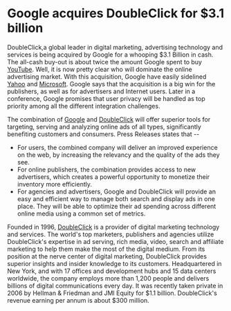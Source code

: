 # Google acquires DoubleClick for $3.1 billion

DoubleClick,a global leader in digital marketing, advertising technology and services is being acquired by Google for a whooping $3.1 Billion in cash. The all-cash buy-out is about twice the amount Google spent to buy <a href="http://www.youtube.com/">YouTube</a>. Well, it is now pretty clear who will dominate the online advertising market. With this acquisition, Google have easily sidelined <a href="http://www.yahoo.com/">Yahoo</a> and <a href="http://www.microsoft.com/">Microsoft</a>. Google says that the acquisition is a big win for the publishers, as well as for advertisers and Internet users. Later in a conference, Google promises that user privacy will be handled as top priority among all the different integration challenges.

The combination of <a href="http://www.google.com/">Google</a> and <a href="http://www.doubleclick.com/">DoubleClick</a> will offer superior tools for targeting, serving and analyzing online ads of all types, significantly benefiting customers and consumers. Press Releases states that --

* For users, the combined company will deliver an improved experience on the web, by increasing the relevancy and the quality of the ads they see.
* For online publishers, the combination provides access to new advertisers, which creates a powerful opportunity to monetize their inventory more efficiently.
* For agencies and advertisers, Google and DoubleClick will provide an easy and efficient way to manage both search and display ads in one place. They will be able to optimize their ad spending across different online media using a common set of metrics.

Founded in 1996, <a href="http://www.doubleclick.com/">DoubleClick</a> is a provider of digital marketing technology and services. The world's top marketers, publishers and agencies utilize DoubleClick's expertise in ad serving, rich media, video, search and affiliate marketing to help them make the most of the digital medium. From its position at the nerve center of digital marketing, DoubleClick provides superior insights and insider knowledge to its customers. Headquartered in New York, and with 17 offices and development hubs and 15 data centers worldwide, the company employs more than 1,200 people and delivers billions of digital communications every day. It was recently taken private in 2006 by Hellman & Friedman and JMI Equity for $1.1 billion. DoubleClick's revenue earning per annum is about $300 million.